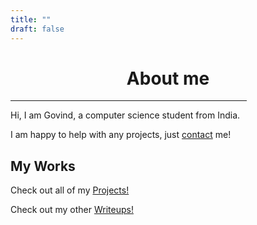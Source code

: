 ```yaml
---
title: ""
draft: false
---
```


# <div style="text-align: center;">About me</div>

<hr width=75%>

Hi, I am Govind, a computer science student from India.

I am happy to help with any projects, just [contact](/contact) me!

## My Works
Check out all of my [Projects!](/projects)

Check out my other [Writeups!](/blogs)
